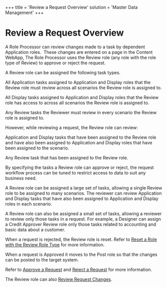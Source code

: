 +++
title = 'Review a Request Overview'
solution = 'Master Data Management'
+++

# Review a Request Overview

A Role Processor can review changes made to a task by dependent
Application roles.  These changes are entered on a page in the Content
WebApp, The Role Processor uses the Review role (any role with the role
type of Review) to approve or reject the request.

A Review role can be assigned the following task types.

All Application tasks assigned to Application and Display roles that the
Review role must review across all scenarios the Review role is assigned
to.

All Display tasks assigned to Application and Display roles that the
Review role has access to across all scenarios the Review role is
assigned to.

Any Review tasks the Reviewer must review in every scenario the Review
role is assigned to.

However, while reviewing a request, the Review role can review:

Application and Display tasks that have been assigned to the Review role
and have also been assigned to Application and Display roles that have
been assigned to the scenario.

Any Review task that has been assigned to the Review role.

By specifying the tasks a Review role can approve or reject, the request
workflow process can be tuned to restrict access to data to suit any
business need.

A Review role can be assigned a large set of tasks, allowing a single
Review role to be assigned to many scenarios. The reviewer can review
Application and Display tasks that have also been assigned to
Application and Display roles in each scenario.

A Review role can also be assigned a small set of tasks, allowing a
reviewer to review only those tasks in a request. For example, a
Designer can assign a Credit Approver Review role only those tasks
related to accounting and basic data about a customer.

When a request is rejected, the Review role is reset. Refer to [Reset a
Role with the Review Role
Type](Reset_a_Role#Reset_a_Role_with_the_Review_Role_Type) for more
information.

When a request is Approved it moves to the Post role so that the changes
can be posted to the target system.

Refer to [Approve a Request](Approve_a_Request) and [Reject a
Request](Reject_a_Request) for more information.

The Review role can also [Review Request
Changes](Review_Request_Changes).
